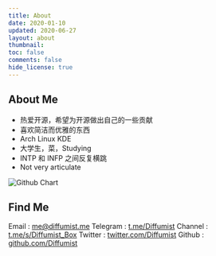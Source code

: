 ```yaml
---
title: About
date: 2020-01-10
updated: 2020-06-27
layout: about
thumbnail:
toc: false
comments: false
hide_license: true
---
```


## About Me

 - 热爱开源，希望为开源做出自己的一些贡献
 - 喜欢简洁而优雅的东西
 - Arch Linux KDE
 - 大学生，菜，Studying
 - INTP 和 INFP 之间反复横跳 
 - Not very articulate

<img src="https://ghchart.rshah.org/Diffumist" alt="Github Chart" />


<script src="https://gist.github.com/Diffumist/fd10edab8c9f678f785a22f5f8042c79.js"></script>

## Find Me ##

Email : me@diffumist.me
Telegram : [t.me/Diffumist](https://t.me/Diffumist)
Channel : [t.me/s/Diffumist_Box](https://tg.diffumist.workers.dev/)
Twitter : [twitter.com/Diffumist](https://twitter.com/Diffumist)
Github : [github.com/Diffumist](https://github.com/Diffumist)
